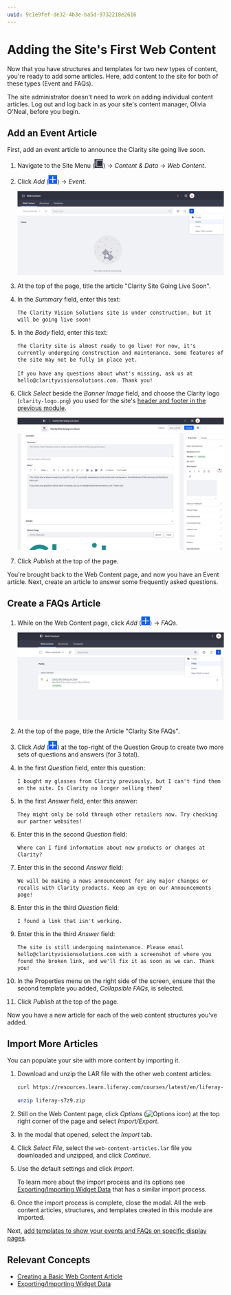 ```yaml
---
uuid: 9c1e9fef-de32-4b3e-ba5d-9732218e2616
---
```

# Adding the Site's First Web Content

Now that you have structures and templates for two new types of content, you're ready to add some articles. Here, add content to the site for both of these types (Event and FAQs).

The site administrator doesn't need to work on adding individual content articles. Log out and log back in as your site's content manager, Olivia O'Neal, before you begin.

## Add an Event Article

First, add an event article to announce the Clarity site going live soon.

1. Navigate to the Site Menu (![Site Menu](../../images/icon-product-menu.png)) &rarr; *Content & Data* &rarr; *Web Content*.

1. Click *Add* (![Add icon](../../images/icon-add.png)) &rarr; *Event*.

   ![Click Event to add an article with the structure you added previously.](./adding-the-sites-first-web-content/images/01.png)

1. At the top of the page, title the article "Clarity Site Going Live Soon".

1. In the *Summary* field, enter this text:

   ```
   The Clarity Vision Solutions site is under construction, but it will be going live soon!
   ```

1. In the *Body* field, enter this text:

   ```
   The Clarity site is almost ready to go live! For now, it's currently undergoing construction and maintenance. Some features of the site may not be fully in place yet.

   If you have any questions about what's missing, ask us at hello@clarityvisionsolutions.com. Thank you!
   ```

1. Click *Select* beside the *Banner Image* field, and choose the Clarity logo (`clarity-logo.png`) you used for the site's [header and footer in the previous module](../creating-pages/defining-the-pages-header-and-footer.md).

   ![Fill in the same fields you configured when you created the Event structure.](./adding-the-sites-first-web-content/images/02.png)

1. Click *Publish* at the top of the page.

You're brought back to the Web Content page, and now you have an Event article. Next, create an article to answer some frequently asked questions.

## Create a FAQs Article

1. While on the Web Content page, click *Add* (![Add icon](../../images/icon-add.png)) &rarr; *FAQs*.

   ![Click FAQs to add an article with the structure you added previously.](./adding-the-sites-first-web-content/images/03.png)

1. At the top of the page, title the Article "Clarity Site FAQs".

1. Click *Add* (![Add icon](../../images/icon-add.png)) at the top-right of the Question Group to create two more sets of questions and answers (for 3 total).

1. In the first *Question* field, enter this question:

   ```
   I bought my glasses from Clarity previously, but I can't find them on the site. Is Clarity no longer selling them?
   ```

1. In the first *Answer* field, enter this answer:

   ```
   They might only be sold through other retailers now. Try checking our partner websites!
   ```

1. Enter this in the second *Question* field:

   ```
   Where can I find information about new products or changes at Clarity?
   ```

1. Enter this in the second *Answer* field:

   ```
   We will be making a news announcement for any major changes or recalls with Clarity products. Keep an eye on our Announcements page!
   ```

1. Enter this in the third *Question* field:

   ```
   I found a link that isn't working.
   ```

1. Enter this in the third *Answer* field:

   ```
   The site is still undergoing maintenance. Please email hello@clarityvisionsolutions.com with a screenshot of where you found the broken link, and we'll fix it as soon as we can. Thank you!
   ```

1. In the Properties menu on the right side of the screen, ensure that the second template you added, *Collapsible FAQs*, is selected.

1. Click *Publish* at the top of the page.

Now you have a new article for each of the web content structures you've added.

<!-- TODO: Add one more section to import more events and content -->

## Import More Articles

You can populate your site with more content by importing it.

1. Download and unzip the LAR file with the other web content articles:

   ```bash
   curl https://resources.learn.liferay.com/courses/latest/en/liferay-s7z9.zip -O
   ```

   ```bash
   unzip liferay-s7z9.zip

1. Still on the Web Content page, click *Options* (![Options icon](../../images/icon-options.png)) at the top right corner of the page and select *Import/Export*.

1. In the modal that opened, select the *Import* tab.

1. Click *Select File*, select the `web-content-articles.lar` file you downloaded and unzipped, and click *Continue*.

1. Use the default settings and click *Import*.

   <!-- there is no exporting/importing web content article. This one has a similar setting. - Eric -->

   To learn more about the import process and its options see [Exporting/Importing Widget Data](https://learn.liferay.com/w/dxp/site-building/creating-pages/page-fragments-and-widgets/using-widgets/configuring-widgets/exporting-importing-widget-data#importing-widget-data) that has a similar import process.

1. Once the import process is complete, close the modal. All the web content articles, structures, and templates created in this module are imported.

Next, [add templates to show your events and FAQs on specific display pages](./adding-simple-display-page-templates.md).

## Relevant Concepts

* [Creating a Basic Web Content Article](https://learn.liferay.com/web/guest/w/dxp/content-authoring-and-management/web-content/web-content-articles/adding-a-basic-web-content-article)
* [Exporting/Importing Widget Data](https://learn.liferay.com/w/dxp/site-building/creating-pages/page-fragments-and-widgets/using-widgets/configuring-widgets/exporting-importing-widget-data)